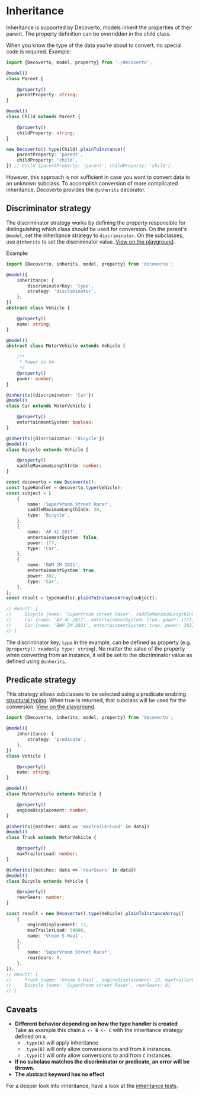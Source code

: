 # Inheritance
Inheritance is supported by Decoverto, models inherit the properties of their parent. The property definition can be overridden in the child class.

When you know the type of the data you're about to convert, no special code is required. Example:

```TypeScript
import {Decoverto, model, property} from './decoverto';

@model()
class Parent {

    @property()
    parentProperty: string;
}

@model()
class Child extends Parent {

    @property()
    childProperty: string;
}

new Decoverto().type(Child).plainToInstance({
    parentProperty: 'parent',
    childProperty: 'child',
}) // Child {parentProperty: 'parent', childProperty: 'child'}
```

However, this approach is not sufficient in case you want to convert data to an unknown subclass. To accomplish conversion of more complicated inheritance, Decoverto provides the `@inherits` decorator.

## Discriminator strategy
The discriminator strategy works by defining the property responsible for distinguishing which class should be used for conversion. On the parent's `@model`, set the inheritance strategy to `discriminator`. On the subclasses, use `@inherits` to set the discriminator value. [View on the playground](https://codesandbox.io/s/github/decoverto/playground?file=/src/inheritance-discriminator.ts).

Example:

```TypeScript
import {Decoverto, inherits, model, property} from 'decoverto';

@model({
    inheritance: {
        discriminatorKey: 'type',
        strategy: 'discriminator',
    },
})
abstract class Vehicle {

    @property()
    name: string;
}

@model()
abstract class MotorVehicle extends Vehicle {

    /**
     * Power in kW.
     */
    @property()
    power: number;
}

@inherits({discriminator: 'Car'})
@model()
class Car extends MotorVehicle {

    @property()
    entertainmentSystem: boolean;
}

@inherits({discriminator: 'Bicycle'})
@model()
class Bicycle extends Vehicle {

    @property()
    saddleMaximumLengthInCm: number;
}

const decoverto = new Decoverto();
const typeHandler = decoverto.type(Vehicle);
const subject = [
    {
        name: 'SuperVroom Street Racer',
        saddleMaximumLengthInCm: 30,
        type: 'Bicycle',
    },
    {
        name: 'AF 4C 2017',
        entertainmentSystem: false,
        power: 177,
        type: 'Car',
    },
    {
        name: 'BWM 2M 2021',
        entertainmentSystem: true,
        power: 302,
        type: 'Car',
    },
];
const result = typeHandler.plainToInstanceArray(subject);

// Result: [
//     Bicycle {name: 'SuperVroom street Racer', saddleMaximumLengthInCm: 30}
//     Car {name: 'AF 4C 2017', entertainmentSystem: true, power: 177},
//     Car {name: 'BWM 2M 2021', entertainmentSystem: true, power: 302},
// ]
```

The discriminator key, `type` in the example, can be defined as property (e.g. `@property() readonly type: string`). No matter the value of the property when converting from an instance, it will be set to the discriminator value as defined using `@inherits`.

## Predicate strategy
This strategy allows subclasses to be selected using a predicate enabling [structural typing](https://en.wikipedia.org/wiki/Structural_type_system). When true is returned, that subclass will be used for the conversion. [View on the playground](https://codesandbox.io/s/github/decoverto/playground?file=/src/inheritance-predicate.ts).

```TypeScript
import {Decoverto, inherits, model, property} from 'decoverto';

@model({
    inheritance: {
        strategy: 'predicate',
    },
})
class Vehicle {

    @property()
    name: string;
}

@model()
class MotorVehicle extends Vehicle {

    @property()
    engineDisplacement: number;
}

@inherits({matches: data => 'maxTrailerLoad' in data})
@model()
class Truck extends MotorVehicle {

    @property()
    maxTrailerLoad: number;
}

@inherits({matches: data => 'rearGears' in data})
@model()
class Bicycle extends Vehicle {

    @property()
    rearGears: number;
}

const result = new Decoverto().type(Vehicle).plainToInstanceArray([
    {
        engineDisplacement: 13,
        maxTrailerLoad: 50000,
        name: 'Vroom S-Haul',
    },
    {
        name: 'SuperVroom Street Racer',
        rearGears: 8,
    },
]);
// Result: [
//     Truck {name: 'Vroom S-Haul', engineDisplacement: 13, maxTrailerLoad: 50000},
//     Bicycle {name: 'SuperVroom street Racer', rearGears: 8}
// ]
```

## Caveats
- **Different behavior depending on how the type handler is created**  
  Take as example this chain `A <- B <- C` with the inheritance strategy defined on `A`.
  - `.type(A)` will apply inheritance
  - `.type(B)` will only allow conversions to and from `B` instances.
  - `.type(C)` will only allow conversions to and from `C` instances.
- **If no subclass matches the discriminator or predicate, an error will be thrown.**
- **The abstract keyword has no effect**

For a deeper look into inheritance, have a look at the [inheritance tests](../spec/default/inheritance.spec.ts).
